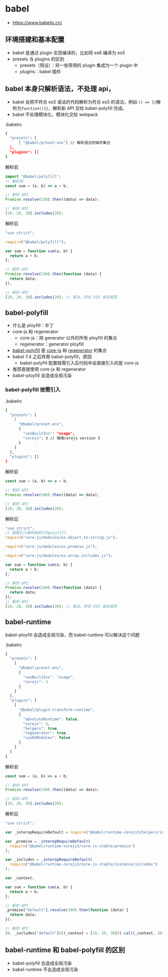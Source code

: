 # babel

- https://www.babeljs.cn/

## 环境搭建和基本配置

- babel 是通过 plugin 实现编译的，比如将 es6 编译为 es5
- presets 与 plugins 的区别
  - presets（预设）：将一些常用的 plugin 集成为一个 plugin 中
  - plugins：babel 插件

## babel 本身只解析语法，不处理 api，

- babel 会把不符合 es5 语法的代码解析为符合 es5 的语法，例如 `() => {}`解析为`function(){}`，解析新 API 交给 babel-polyfill 完成。
- babel 不处理模块化，模块化交给 webpack

.babelrc

```bash
{
  "presets": [
      [ "@babel/preset-env"] // 解析语法的插件集合
  ],
  "plugins": []
}
```

解析前

```js
import "@babel/polyfill";
// 解析前
const sum = (a, b) => a + b;

// 新的 API
Promise.resolve(100).then((data) => data);

// 新的 API
[10, 20, 30].includes(20);
```

解析后

```js
"use strict";

require("@babel/polyfill");

var sum = function sum(a, b) {
  return a + b;
};

// 新的 API
Promise.resolve(100).then(function (data) {
  return data;
});

// 新的 API
[10, 20, 30].includes(20); // 语法，符合 ES5 语法规范
```

## babel-polyfill

- 什么是 ployfill：补丁
- core-js 和 regenerator
  - core-js：除 generator 以外的所有 ployfill 的集合
  - regenerator：generator ployfill
- [babel-polyfill](https://www.babeljs.cn/docs/babel-polyfill) 是 [core-js](https://github.com/zloirock/core-js) 和 [regenerator](https://github.com/zloirock/core-js) 的集合
- babel 7.4 之后弃用 babel-polyfill，原因
  - babel-polyfill 配置按需引入后代码中会直接引入的是 core-js
- 推荐直接使用 core-js 和 regenerator
- babel-ployfill 会造成全局污染

### babel-polyfill 按需引入

.babelrc

```bash
{
  "presets": [
    [
      "@babel/preset-env",
      {
        "useBuiltIns": "usage",
        "corejs": 3 // 使用corejs version 3
      }
    ]
  ],
  "plugins": []
}

```

解析前

```js
const sum = (a, b) => a + b;

// 新的 API
Promise.resolve(100).then((data) => data);

// 新的 API
[10, 20, 30].includes(20);
```

解析后

```js
"use strict";
// 按需引入解析新API的polyfill
require("core-js/modules/es.object.to-string.js");

require("core-js/modules/es.promise.js");

require("core-js/modules/es.array.includes.js");

var sum = function sum(a, b) {
  return a + b;
};

// 新的 API
Promise.resolve(100).then(function (data) {
  return data;
});
// 新的 API
[10, 20, 30].includes(20); // 语法，符合 ES5 语法规范
```

## babel-runtime

babel-ployfill 会造成全局污染，而 babel-runtime 可以解决这个问题

.babelrc

```js
{
  "presets": [
    [
      "@babel/preset-env",
      {
        "useBuiltIns": "usage",
        "corejs": 3
      }
    ]
  ],
  "plugins": [
    [
      "@babel/plugin-transform-runtime",
      {
        "absoluteRuntime": false,
        "corejs": 3,
        "helpers": true,
        "regenerator": true,
        "useESModules": false
      }
    ]
  ]
}
```

解析前

```js
const sum = (a, b) => a + b;

// 新的 API
Promise.resolve(100).then((data) => data);

// 新的 API
[10, 20, 30].includes(20);
```

解析后

```js
"use strict";

var _interopRequireDefault = require("@babel/runtime-corejs3/helpers/interopRequireDefault");

var _promise = _interopRequireDefault(
  require("@babel/runtime-corejs3/core-js-stable/promise")
);

var _includes = _interopRequireDefault(
  require("@babel/runtime-corejs3/core-js-stable/instance/includes")
);

var _context;

var sum = function sum(a, b) {
  return a + b;
};

// 新的 API
_promise["default"].resolve(100).then(function (data) {
  return data;
});

// 新的 API
(0, _includes["default"])((_context = [10, 20, 30])).call(_context, 20); // 语法，符合 ES5 语法规范
```

## babel-runtime 和 babel-polyfill 的区别

- babel-polyfill 会造成全局污染
- babel-runtime 不会造成全局污染
